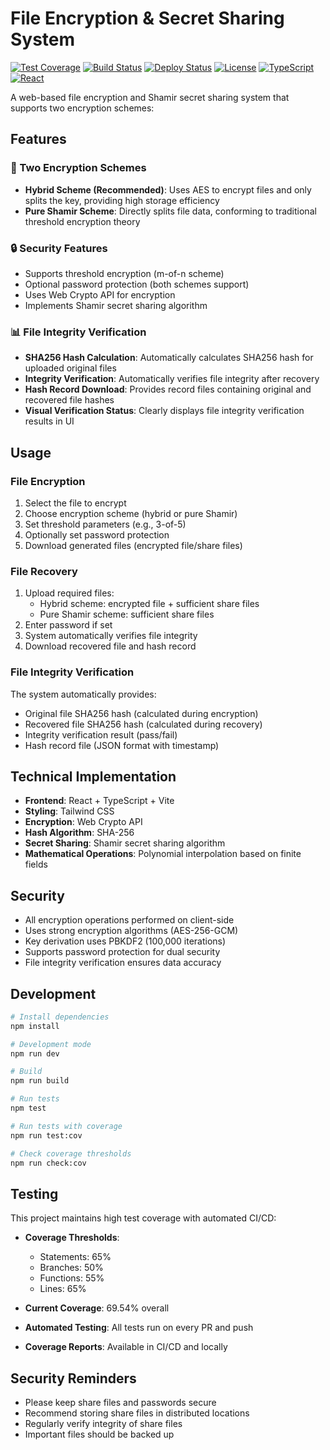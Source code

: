 # File Encryption & Secret Sharing System

[![Test Coverage](https://img.shields.io/badge/coverage-69.54%25-brightgreen)](https://github.com/your-username/secret-sharing)
[![Build Status](https://github.com/your-username/secret-sharing/workflows/Test%20and%20Coverage/badge.svg)](https://github.com/your-username/secret-sharing/actions)
[![Deploy Status](https://github.com/your-username/secret-sharing/workflows/Deploy%20to%20GitHub%20Pages/badge.svg)](https://your-username.github.io/secret-sharing)
[![License](https://img.shields.io/badge/license-MIT-blue.svg)](LICENSE)
[![TypeScript](https://img.shields.io/badge/TypeScript-5.0-blue)](https://www.typescriptlang.org/)
[![React](https://img.shields.io/badge/React-18.2-blue)](https://reactjs.org/)

A web-based file encryption and Shamir secret sharing system that supports two encryption schemes:

## Features

### 🔐 Two Encryption Schemes
- **Hybrid Scheme (Recommended)**: Uses AES to encrypt files and only splits the key, providing high storage efficiency
- **Pure Shamir Scheme**: Directly splits file data, conforming to traditional threshold encryption theory

### 🔒 Security Features
- Supports threshold encryption (m-of-n scheme)
- Optional password protection (both schemes support)
- Uses Web Crypto API for encryption
- Implements Shamir secret sharing algorithm

### 📊 File Integrity Verification
- **SHA256 Hash Calculation**: Automatically calculates SHA256 hash for uploaded original files
- **Integrity Verification**: Automatically verifies file integrity after recovery
- **Hash Record Download**: Provides record files containing original and recovered file hashes
- **Visual Verification Status**: Clearly displays file integrity verification results in UI

## Usage

### File Encryption
1. Select the file to encrypt
2. Choose encryption scheme (hybrid or pure Shamir)
3. Set threshold parameters (e.g., 3-of-5)
4. Optionally set password protection
5. Download generated files (encrypted file/share files)

### File Recovery
1. Upload required files:
   - Hybrid scheme: encrypted file + sufficient share files
   - Pure Shamir scheme: sufficient share files
2. Enter password if set
3. System automatically verifies file integrity
4. Download recovered file and hash record

### File Integrity Verification
The system automatically provides:
- Original file SHA256 hash (calculated during encryption)
- Recovered file SHA256 hash (calculated during recovery)
- Integrity verification result (pass/fail)
- Hash record file (JSON format with timestamp)

## Technical Implementation

- **Frontend**: React + TypeScript + Vite
- **Styling**: Tailwind CSS
- **Encryption**: Web Crypto API
- **Hash Algorithm**: SHA-256
- **Secret Sharing**: Shamir secret sharing algorithm
- **Mathematical Operations**: Polynomial interpolation based on finite fields

## Security

- All encryption operations performed on client-side
- Uses strong encryption algorithms (AES-256-GCM)
- Key derivation uses PBKDF2 (100,000 iterations)
- Supports password protection for dual security
- File integrity verification ensures data accuracy

## Development

```bash
# Install dependencies
npm install

# Development mode
npm run dev

# Build
npm run build

# Run tests
npm test

# Run tests with coverage
npm run test:cov

# Check coverage thresholds
npm run check:cov
```

## Testing

This project maintains high test coverage with automated CI/CD:

- **Coverage Thresholds**: 
  - Statements: 65%
  - Branches: 50%
  - Functions: 55%
  - Lines: 65%

- **Current Coverage**: 69.54% overall
- **Automated Testing**: All tests run on every PR and push
- **Coverage Reports**: Available in CI/CD and locally

## Security Reminders

- Please keep share files and passwords secure
- Recommend storing share files in distributed locations
- Regularly verify integrity of share files
- Important files should be backed up 
